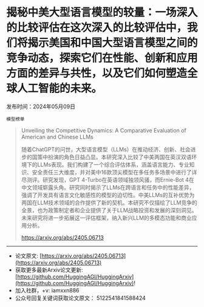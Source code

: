 # 揭秘中美大型语言模型的较量：一场深入的比较评估在这次深入的比较评估中，我们将揭示美国和中国大型语言模型之间的竞争动态，探索它们在性能、创新和应用方面的差异与共性，以及它们如何塑造全球人工智能的未来。
发布时间：2024年05月09日

`模型榜单`
> Unveiling the Competitive Dynamics: A Comparative Evaluation of American and Chinese LLMs
>
> 随着ChatGPT的问世，大型语言模型（LLMs）在推动经济、创新、社会进步的国策中扮演的角色日益凸显。本研究深入比较了中美两国在英汉双语环境下的LLMs表现。我们构建了一个综合评估体系，涵盖语言能力、专业知识、安全责任三大维度，并对美中16款顶尖模型在多任务多场景中进行了详尽测评。研究发现，GPT 4-Turbo在英语领域独领风骚，而Ernie-Bot 4在中文领域崭露头角。研究同时揭示了LLMs在跨语言和任务中的性能差异，强调了开发具有语言文化敏感性的模型的迫切性。中美LLMs的互补优势为两国在LLM技术领域的合作提供了新的契机。本研究不仅描绘了LLM竞争的全景，也为政策制定者和企业提供了关于LLM战略投资和发展的深刻洞见。未来研究将进一步拓展这一评估框架，纳入新兴LLM的多模态功能和商业应用分析。
>
> https://arxiv.org/abs/2405.06713


<hr />

- 论文原文: [https://arxiv.org/abs/2405.06713](https://arxiv.org/abs/2405.06713)
- 获取更多最新Arxiv论文更新: [https://github.com/HuggingAGI/HuggingArxiv](https://github.com/HuggingAGI/HuggingArxiv)!
- 加入社群，+v: iamxxn886
- 公众号回复关键词获取论文原文： 5122541841588424
